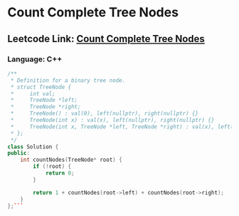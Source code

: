 # Count Complete Tree Nodes

## Leetcode Link: [Count Complete Tree Nodes](https://leetcode.com/problems/count-complete-tree-nodes/)
### Language: C++

```cpp
/**
 * Definition for a binary tree node.
 * struct TreeNode {
 *     int val;
 *     TreeNode *left;
 *     TreeNode *right;
 *     TreeNode() : val(0), left(nullptr), right(nullptr) {}
 *     TreeNode(int x) : val(x), left(nullptr), right(nullptr) {}
 *     TreeNode(int x, TreeNode *left, TreeNode *right) : val(x), left(left), right(right) {}
 * };
 */
class Solution {
public:
    int countNodes(TreeNode* root) {
        if (!root) {
            return 0;
        }

        return 1 + countNodes(root->left) + countNodes(root->right);
    }
};```



